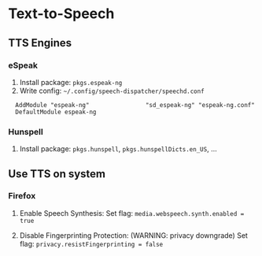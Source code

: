 # Text-to-Speech

## TTS Engines

### eSpeak

1. Install package: `pkgs.espeak-ng`
2. Write config: `~/.config/speech-dispatcher/speechd.conf`
  ```
    AddModule "espeak-ng"                "sd_espeak-ng" "espeak-ng.conf"
    DefaultModule espeak-ng
  ```

### Hunspell

1. Install package: `pkgs.hunspell`, `pkgs.hunspellDicts.en_US`, ...
## Use TTS on system

### Firefox

1. Enable Speech Synthesis:
   Set flag: `media.webspeech.synth.enabled = true`

2. Disable Fingerprinting Protection: (WARNING: privacy downgrade)
   Set flag: `privacy.resistFingerprinting = false`
